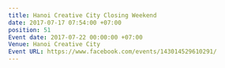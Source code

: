 ```yaml
---
title: Hanoi Creative City Closing Weekend
date: 2017-07-17 07:54:00 +07:00
position: 51
Event date: 2017-07-22 00:00:00 +07:00
Venue: Hanoi Creative City
Event URL: https://www.facebook.com/events/143014529610291/
---
```


